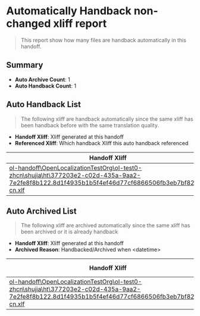 # Automatically Handback non-changed xliff report
> This report show how many files are handback automatically in this handoff.

## Summary
* **Auto Archive Count**: 1
* **Auto Handback Count**: 1

## Auto Handback List
> The following xliff are handback automatically since the same xliff has been handback before with the same translation quality.

* **Handoff Xliff**: Xliff generated at this handoff
* **Referenced Xliff**: Which handback Xliff this auto handback referenced

| Handoff Xliff | Referenced Xliff | 
| --- | --- | 
| [ol-handoff\OpenLocalizationTestOrg\ol-test0-zhcn\shujia\ht\377203e2-c02d-435a-9aa2-7e2fe8f8b122.8d1f4935b1b5f4ef46d77cf6866506fb3eb7bf82.zh-cn.xlf](https://github.com/OpenLocalizationTestOrg/ol-test0-handoff/blob/0f67f74ad2d7955f1fd31c952cc345162410e3b2/ol-handoff/OpenLocalizationTestOrg/ol-test0-zhcn/shujia/ht/377203e2-c02d-435a-9aa2-7e2fe8f8b122.8d1f4935b1b5f4ef46d77cf6866506fb3eb7bf82.zh-cn.xlf) | [ol-handback\OpenLocalizationTestOrg\ol-test0-zhcn\shujia\ht\377203e2-c02d-435a-9aa2-7e2fe8f8b122.8d1f4935b1b5f4ef46d77cf6866506fb3eb7bf82.zh-cn.xlf](https://github.com/OpenLocalizationTestOrg/ol-test0-handback/blob/390b0329ed0901b3b476df9b64793623e92ddcb8/ol-handback/OpenLocalizationTestOrg/ol-test0-zhcn/shujia/ht/377203e2-c02d-435a-9aa2-7e2fe8f8b122.8d1f4935b1b5f4ef46d77cf6866506fb3eb7bf82.zh-cn.xlf) | 

## Auto Archived List
> The following xliff are archived automatically since the same xliff has been archived or it is already handback

* **Handoff Xliff**: Xliff generated at this handoff
* **Archived Reason**: Handbacked/Archived when &lt;datetime&gt;

| Handoff Xliff | Archived Reason | 
| --- | --- | 
| [ol-handoff\OpenLocalizationTestOrg\ol-test0-zhcn\shujia\ht\377203e2-c02d-435a-9aa2-7e2fe8f8b122.8d1f4935b1b5f4ef46d77cf6866506fb3eb7bf82.zh-cn.xlf](https://github.com/OpenLocalizationTestOrg/ol-test0-handoff/blob/0f67f74ad2d7955f1fd31c952cc345162410e3b2/ol-handoff/OpenLocalizationTestOrg/ol-test0-zhcn/shujia/ht/377203e2-c02d-435a-9aa2-7e2fe8f8b122.8d1f4935b1b5f4ef46d77cf6866506fb3eb7bf82.zh-cn.xlf) | Handbacked | 

